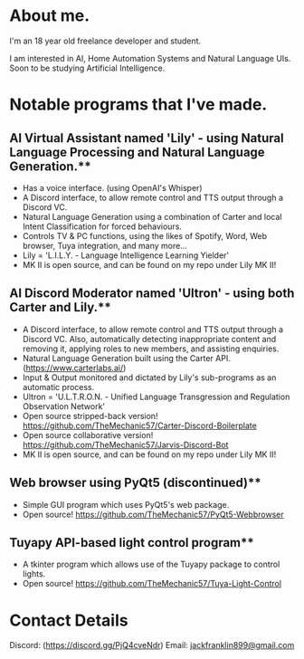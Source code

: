 # About me.

I'm an 18 year old freelance developer and student.

I am interested in AI, Home Automation Systems and Natural Language UIs. Soon to be studying Artificial Intelligence.

# Notable programs that I've made.

## AI Virtual Assistant named 'Lily' - using Natural Language Processing and Natural Language Generation.**
- Has a voice interface. (using OpenAI's Whisper)
- A Discord interface, to allow remote control and TTS output through a Discord VC.
- Natural Language Generation using a combination of Carter and local Intent Classification for forced behaviours.
- Controls TV & PC functions, using the likes of Spotify, Word, Web browser, Tuya integration, and many more...
- Lily = 'L.I.L.Y. - Language Intelligence Learning Yielder'
- MK II is open source, and can be found on my repo under Lily MK II!

## AI Discord Moderator named 'Ultron' - using both Carter and Lily.**
- A Discord interface, to allow remote control and TTS output through a Discord VC. Also, automatically detecting inappropriate content and removing it, applying roles to new members, and assisting enquiries.
- Natural Language Generation built using the Carter API. (https://www.carterlabs.ai/)
- Input & Output monitored and dictated by Lily's sub-programs as an automatic process.
- Ultron = 'U.L.T.R.O.N. - Unified Language Transgression and Regulation Observation Network'
- Open source stripped-back version! https://github.com/TheMechanic57/Carter-Discord-Boilerplate
- Open source collaborative version! https://github.com/TheMechanic57/Jarvis-Discord-Bot
- MK II is open source, and can be found on my repo under Lily MK II!

## Web browser using PyQt5 (discontinued)**
- Simple GUI program which uses PyQt5's web package.
- Open source! https://github.com/TheMechanic57/PyQt5-Webbrowser

## Tuyapy API-based light control program**
- A tkinter program which allows use of the Tuyapy package to control lights.
- Open source! https://github.com/TheMechanic57/Tuya-Light-Control

# Contact Details

Discord: (https://discord.gg/PjQ4cveNdr)
Email: jackfranklin899@gmail.com
